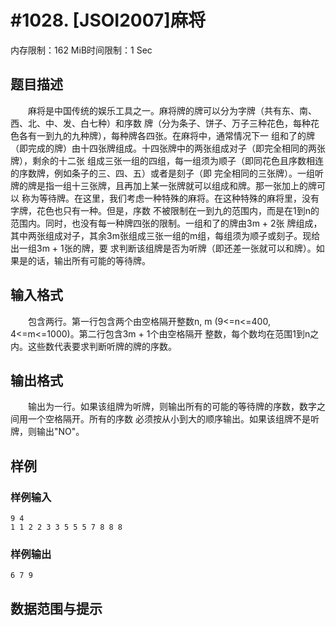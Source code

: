 # #1028. [JSOI2007]麻将

内存限制：162 MiB时间限制：1 Sec

## 题目描述

　　麻将是中国传统的娱乐工具之一。麻将牌的牌可以分为字牌（共有东、南、西、北、中、发、白七种）和序数
牌（分为条子、饼子、万子三种花色，每种花色各有一到九的九种牌），每种牌各四张。在麻将中，通常情况下一
组和了的牌（即完成的牌）由十四张牌组成。十四张牌中的两张组成对子（即完全相同的两张牌），剩余的十二张
组成三张一组的四组，每一组须为顺子（即同花色且序数相连的序数牌，例如条子的三、四、五）或者是刻子（即
完全相同的三张牌）。一组听牌的牌是指一组十三张牌，且再加上某一张牌就可以组成和牌。那一张加上的牌可以
称为等待牌。在这里，我们考虑一种特殊的麻将。在这种特殊的麻将里，没有字牌，花色也只有一种。但是，序数
不被限制在一到九的范围内，而是在1到n的范围内。同时，也没有每一种牌四张的限制。一组和了的牌由3m + 2张
牌组成，其中两张组成对子，其余3m张组成三张一组的m组，每组须为顺子或刻子。现给出一组3m + 1张的牌，要
求判断该组牌是否为听牌（即还差一张就可以和牌）。如果是的话，输出所有可能的等待牌。

## 输入格式

　　包含两行。第一行包含两个由空格隔开整数n, m (9<=n<=400, 4<=m<=1000)。第二行包含3m + 1个由空格隔开
整数，每个数均在范围1到n之内。这些数代表要求判断听牌的牌的序数。

## 输出格式

　　输出为一行。如果该组牌为听牌，则输出所有的可能的等待牌的序数，数字之间用一个空格隔开。所有的序数
必须按从小到大的顺序输出。如果该组牌不是听牌，则输出"NO"。

## 样例

### 样例输入

    
    9 4
    1 1 2 2 3 3 5 5 5 7 8 8 8
    

### 样例输出

    
    6 7 9
    

## 数据范围与提示
